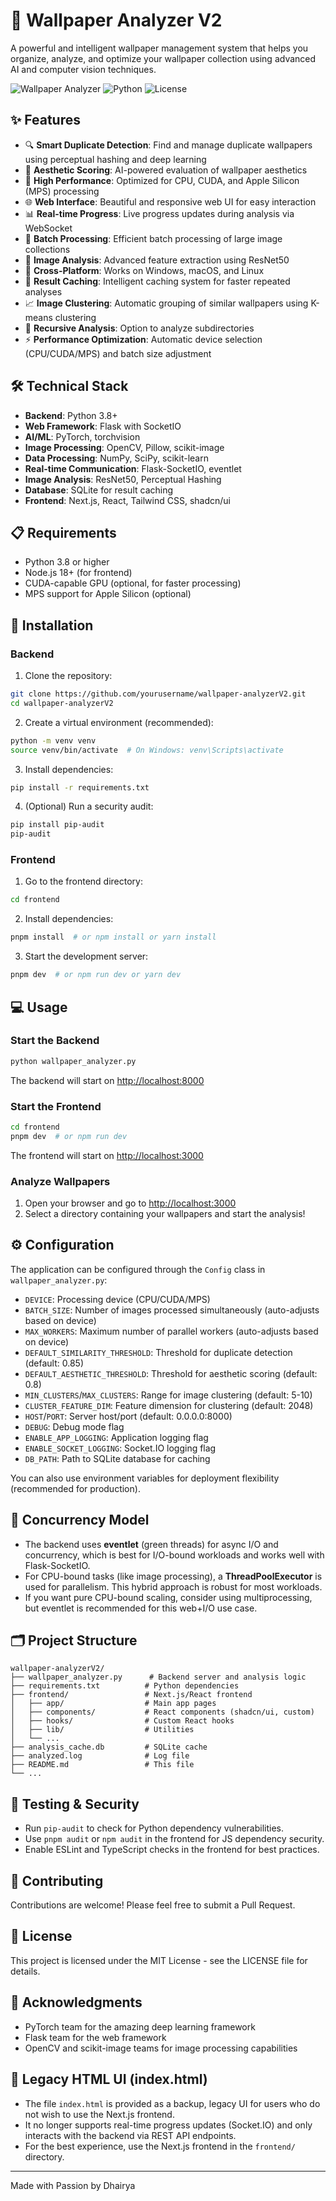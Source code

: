 # 🎨 Wallpaper Analyzer V2

A powerful and intelligent wallpaper management system that helps you organize, analyze, and optimize your wallpaper collection using advanced AI and computer vision techniques.

![Wallpaper Analyzer](https://img.shields.io/badge/Wallpaper-Analyzer-blue)
![Python](https://img.shields.io/badge/Python-3%2E8%2B-green)
![License](https://img.shields.io/badge/License-MIT-yellow)

## ✨ Features

- 🔍 **Smart Duplicate Detection**: Find and manage duplicate wallpapers using perceptual hashing and deep learning
- 🎯 **Aesthetic Scoring**: AI-powered evaluation of wallpaper aesthetics
- 🚀 **High Performance**: Optimized for CPU, CUDA, and Apple Silicon (MPS) processing
- 🌐 **Web Interface**: Beautiful and responsive web UI for easy interaction
- 📊 **Real-time Progress**: Live progress updates during analysis via WebSocket
- 🔄 **Batch Processing**: Efficient batch processing of large image collections
- 🎨 **Image Analysis**: Advanced feature extraction using ResNet50
- 📱 **Cross-Platform**: Works on Windows, macOS, and Linux
- 💾 **Result Caching**: Intelligent caching system for faster repeated analyses
- 📈 **Image Clustering**: Automatic grouping of similar wallpapers using K-means clustering
- 🔄 **Recursive Analysis**: Option to analyze subdirectories
- ⚡ **Performance Optimization**: Automatic device selection (CPU/CUDA/MPS) and batch size adjustment

## 🛠️ Technical Stack

- **Backend**: Python 3.8+
- **Web Framework**: Flask with SocketIO
- **AI/ML**: PyTorch, torchvision
- **Image Processing**: OpenCV, Pillow, scikit-image
- **Data Processing**: NumPy, SciPy, scikit-learn
- **Real-time Communication**: Flask-SocketIO, eventlet
- **Image Analysis**: ResNet50, Perceptual Hashing
- **Database**: SQLite for result caching
- **Frontend**: Next.js, React, Tailwind CSS, shadcn/ui

## 📋 Requirements

- Python 3.8 or higher
- Node.js 18+ (for frontend)
- CUDA-capable GPU (optional, for faster processing)
- MPS support for Apple Silicon (optional)

## 🚀 Installation

### Backend

1. Clone the repository:

```bash
git clone https://github.com/yourusername/wallpaper-analyzerV2.git
cd wallpaper-analyzerV2
```

2. Create a virtual environment (recommended):

```bash
python -m venv venv
source venv/bin/activate  # On Windows: venv\Scripts\activate
```

3. Install dependencies:

```bash
pip install -r requirements.txt
```

4. (Optional) Run a security audit:

```bash
pip install pip-audit
pip-audit
```

### Frontend

1. Go to the frontend directory:

```bash
cd frontend
```

2. Install dependencies:

```bash
pnpm install  # or npm install or yarn install
```

3. Start the development server:

```bash
pnpm dev  # or npm run dev or yarn dev
```

## 💻 Usage

### Start the Backend

```bash
python wallpaper_analyzer.py
```

The backend will start on [http://localhost:8000](http://localhost:8000)

### Start the Frontend

```bash
cd frontend
pnpm dev  # or npm run dev
```

The frontend will start on [http://localhost:3000](http://localhost:3000)

### Analyze Wallpapers

1. Open your browser and go to [http://localhost:3000](http://localhost:3000)
2. Select a directory containing your wallpapers and start the analysis!

## ⚙️ Configuration

The application can be configured through the `Config` class in `wallpaper_analyzer.py`:

- `DEVICE`: Processing device (CPU/CUDA/MPS)
- `BATCH_SIZE`: Number of images processed simultaneously (auto-adjusts based on device)
- `MAX_WORKERS`: Maximum number of parallel workers (auto-adjusts based on device)
- `DEFAULT_SIMILARITY_THRESHOLD`: Threshold for duplicate detection (default: 0.85)
- `DEFAULT_AESTHETIC_THRESHOLD`: Threshold for aesthetic scoring (default: 0.8)
- `MIN_CLUSTERS`/`MAX_CLUSTERS`: Range for image clustering (default: 5-10)
- `CLUSTER_FEATURE_DIM`: Feature dimension for clustering (default: 2048)
- `HOST`/`PORT`: Server host/port (default: 0.0.0.0:8000)
- `DEBUG`: Debug mode flag
- `ENABLE_APP_LOGGING`: Application logging flag
- `ENABLE_SOCKET_LOGGING`: Socket.IO logging flag
- `DB_PATH`: Path to SQLite database for caching

You can also use environment variables for deployment flexibility (recommended for production).

## 🧵 Concurrency Model

- The backend uses **eventlet** (green threads) for async I/O and concurrency, which is best for I/O-bound workloads and works well with Flask-SocketIO.
- For CPU-bound tasks (like image processing), a **ThreadPoolExecutor** is used for parallelism. This hybrid approach is robust for most workloads.
- If you want pure CPU-bound scaling, consider using multiprocessing, but eventlet is recommended for this web+I/O use case.

## 🗂️ Project Structure

```
wallpaper-analyzerV2/
├── wallpaper_analyzer.py      # Backend server and analysis logic
├── requirements.txt          # Python dependencies
├── frontend/                 # Next.js/React frontend
│   ├── app/                  # Main app pages
│   ├── components/           # React components (shadcn/ui, custom)
│   ├── hooks/                # Custom React hooks
│   ├── lib/                  # Utilities
│   └── ...
├── analysis_cache.db         # SQLite cache
├── analyzed.log              # Log file
├── README.md                 # This file
└── ...
```

## 🧪 Testing & Security

- Run `pip-audit` to check for Python dependency vulnerabilities.
- Use `pnpm audit` or `npm audit` in the frontend for JS dependency security.
- Enable ESLint and TypeScript checks in the frontend for best practices.

## 🤝 Contributing

Contributions are welcome! Please feel free to submit a Pull Request.

## 📄 License

This project is licensed under the MIT License - see the LICENSE file for details.

## 🙏 Acknowledgments

- PyTorch team for the amazing deep learning framework
- Flask team for the web framework
- OpenCV and scikit-image teams for image processing capabilities

## 📝 Legacy HTML UI (index.html)

- The file `index.html` is provided as a backup, legacy UI for users who do not wish to use the Next.js frontend.
- It no longer supports real-time progress updates (Socket.IO) and only interacts with the backend via REST API endpoints.
- For the best experience, use the Next.js frontend in the `frontend/` directory.

---

Made with Passion by Dhairya
